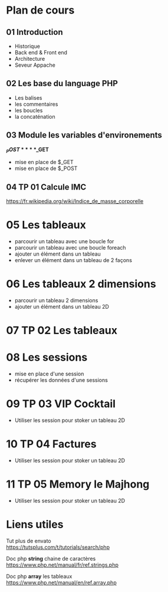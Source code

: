 # Plan de cours

## 01 Introduction
- Historique  
- Back end & Front end  
- Architecture  
- Seveur Appache  

## 02 Les base du language PHP
- Les balises  
- les commentaires  
- les boucles  
- la concaténation  

## 03 Module les variables d'environements
**$_POST**  
**$_GET**  
- mise en place de $_GET   
- mise en place de $_POST   

## 04 TP 01 Calcule IMC
https://fr.wikipedia.org/wiki/Indice_de_masse_corporelle

# 05 Les tableaux
- parcourir un tableau avec une boucle for
- parcourir un tableau avec une boucle foreach
- ajouter un élément dans un tableau
- enlever un élément dans un tableau de 2 façons

# 06 Les tableaux 2 dimensions
- parcourir un tableau 2 dimensions
- ajouter un élément dans un tableau 2D

# 07 TP 02 Les tableaux

# 08 Les sessions
- mise en place d'une session
- récupérer les données d'une sessions

# 09 TP 03 VIP Cocktail
- Utiliser les session pour stoker un tableau 2D

# 10 TP 04 Factures
- Utiliser les session pour stoker un tableau 2D

# 11 TP 05 Memory le Majhong
- Utiliser les session pour stoker un tableau 2D

# Liens utiles

Tut plus de envato  
https://tutsplus.com/t/tutorials/search/php 

Doc php **string** chaine de caractères  
https://www.php.net/manual/fr/ref.strings.php  

Doc php **array** les tableaux  
https://www.php.net/manual/en/ref.array.php
